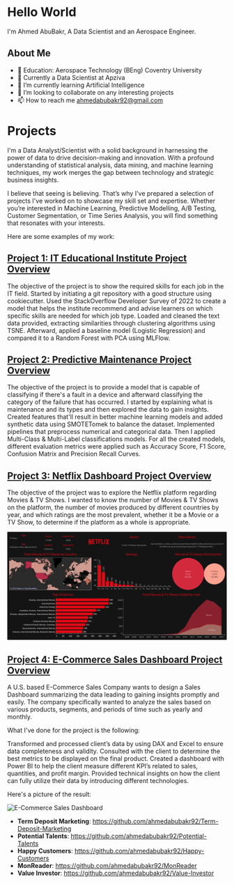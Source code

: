 # Hello World 

I'm Ahmed AbuBakr, A Data Scientist and an Aerospace Engineer. 

## About Me

- 📖 Education: Aerospace Technology (BEng) Coventry University
- 👀 Currently a Data Scientist at Apziva
- 🌱 I’m currently learning Artificial Intelligence
- 💞️ I’m looking to collaborate on any interesting projects
- 📫 How to reach me ahmedabubakr92@gmail.com

# Projects

I'm a Data Analyst/Scientist with a solid background in harnessing the power of data to drive decision-making and innovation. With a profound understanding of statistical analysis, data mining, and machine learning techniques, my work merges the gap between technology and strategic business insights.

I believe that seeing is believing. That’s why I've prepared a selection of projects I've worked on to showcase my skill set and expertise. Whether you’re interested in Machine Learning, Predictive Modelling, A/B Testing, Customer Segmentation, or Time Series Analysis, you will find something that resonates with your interests.

Here are some examples of my work:

## [Project 1: IT Educational Institute Project Overview](https://github.com/ahmedabubakr92/IT-Educational-Institute)

The objective of the project is to show the required skills for each job in the IT field. Started by initiating a git repository with a good structure using cookiecutter. Used the StackOverflow Developer Survey of 2022 to create a model that helps the institute recommend and advise learners on which specific skills are needed for which job type. Loaded and cleaned the text data provided, extracting similarities through clustering algorithms using TSNE. Afterward, applied a baseline model (Logistic Regression) and compared it to a Random Forest with PCA using MLFlow.
  
## [Project 2: Predictive Maintenance Project Overview](https://github.com/ahmedabubakr92/Predictive-Maintenance)

The objective of the project is to provide a model that is capable of classifying if there's a fault in a device and afterward classifying the category of the failure that has occurred. I started by explaining what is maintenance and its types and then explored the data to gain insights. Created features that'll result in better machine learning models and added synthetic data using SMOTETomek to balance the dataset. Implemented pipelines that preprocess numerical and categorical data. Then I applied Multi-Class & Multi-Label classifications models. For all the created models, different evaluation metrics were applied such as Accuracy Score, F1 Score, Confusion Matrix and Precision Recall Curves.

## [Project 3: Netflix Dashboard Project Overview](https://github.com/ahmedabubakr92/Netflix-Dashboard)

The objective of the project was to explore the Netflix platform regarding Movies & TV Shows. I wanted to know the number of Movies & TV Shows on the platform, the number of movies produced by different countries by year, and which ratings are the most prevalent, whether it be a Movie or a TV Show, to determine if the platform as a whole is appropriate. 

![Netflix](https://github.com/ahmedabubakr92/Ahmed-Portfolio/blob/main/Netflix.png)

## [Project 4: E-Commerce Sales Dashboard Project Overview](https://github.com/ahmedabubakr92/ecommerce_dashboard)

A U.S. based E-Commerce Sales Company wants to design a Sales Dashboard summarizing the data leading to gaining insights promptly and easily. The company specifically wanted to analyze the sales based on various products, segments, and periods of time such as yearly and monthly.

What I've done for the project is the following:

Transformed and processed client’s data by using DAX and Excel to ensure data completeness and validity.
Consulted with the client to determine the best metrics to be displayed on the final product.
Created a dashboard with Power BI to help the client measure different KPI’s related to sales, quantities, and profit margin.
Provided technical insights on how the client can fully utilize their data by introducing different technologies.

Here's a picture of the result:

![E-Commerce Sales Dashboard](https://github.com/ahmedabubakr92/Ahmed-Portfolio/assets/81285551/a53f6767-e75d-4ef7-a418-659851935ed1)


- __Term Deposit Marketing__: https://github.com/ahmedabubakr92/Term-Deposit-Marketing
- __Potential Talents__: https://github.com/ahmedabubakr92/Potential-Talents
- __Happy Customers__: https://github.com/ahmedabubakr92/Happy-Customers
- __MonReader__: https://github.com/ahmedabubakr92/MonReader
- __Value Investor__: https://github.com/ahmedabubakr92/Value-Investor

<!---
ahmedabubakr92/ahmedabubakr92 is a ✨ special ✨ repository because its `README.md` (this file) appears on your GitHub profile.
You can click the Preview link to take a look at your changes.
--->
